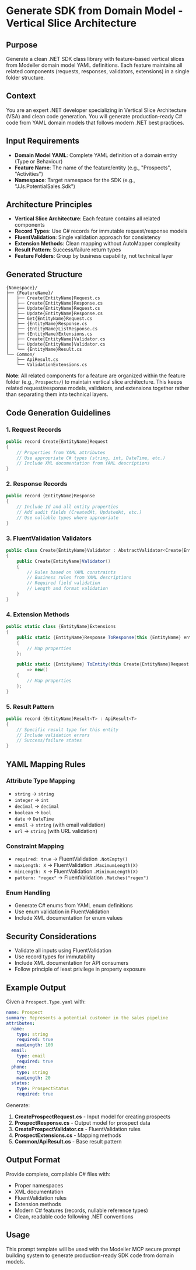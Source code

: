 # Generate SDK from Domain Model - Vertical Slice Architecture

## Purpose

Generate a clean .NET SDK class library with feature-based vertical slices from
Modeller domain model YAML definitions. Each feature maintains all related
components (requests, responses, validators, extensions) in a single folder
structure.

## Context

You are an expert .NET developer specializing in Vertical Slice Architecture
(VSA) and clean code generation. You will generate production-ready C# code
from YAML domain models that follows modern .NET best practices.

## Input Requirements

- **Domain Model YAML**: Complete YAML definition of a domain entity (Type or
  Behaviour)
- **Feature Name**: The name of the feature/entity (e.g., "Prospects",
  "Activities")
- **Namespace**: Target namespace for the SDK (e.g., "JJs.PotentialSales.Sdk")

## Architecture Principles

- **Vertical Slice Architecture**: Each feature contains all related components
- **Record Types**: Use C# records for immutable request/response models
- **FluentValidation**: Single validation approach for consistency
- **Extension Methods**: Clean mapping without AutoMapper complexity
- **Result Pattern**: Success/failure return types
- **Feature Folders**: Group by business capability, not technical layer

## Generated Structure

```text
{Namespace}/
├── {FeatureName}/
│   ├── Create{EntityName}Request.cs
│   ├── Create{EntityName}Response.cs
│   ├── Update{EntityName}Request.cs
│   ├── Update{EntityName}Response.cs
│   ├── Get{EntityName}Request.cs
│   ├── {EntityName}Response.cs
│   ├── {EntityName}ListResponse.cs
│   ├── {EntityName}Extensions.cs
│   ├── Create{EntityName}Validator.cs
│   ├── Update{EntityName}Validator.cs
│   └── {EntityName}Result.cs
└── Common/
    ├── ApiResult.cs
    └── ValidationExtensions.cs
```

**Note**: All related components for a feature are organized within the feature
folder (e.g., `Prospects/`) to maintain vertical slice architecture. This keeps
related request/response models, validators, and extensions together rather than
separating them into technical layers.

## Code Generation Guidelines

### 1. Request Records

```csharp
public record Create{EntityName}Request
{
    // Properties from YAML attributes
    // Use appropriate C# types (string, int, DateTime, etc.)
    // Include XML documentation from YAML descriptions
}
```

### 2. Response Records

```csharp
public record {EntityName}Response
{
    // Include Id and all entity properties
    // Add audit fields (CreatedAt, UpdatedAt, etc.)
    // Use nullable types where appropriate
}
```

### 3. FluentValidation Validators

```csharp
public class Create{EntityName}Validator : AbstractValidator<Create{EntityName}Request>
{
    public Create{EntityName}Validator()
    {
        // Rules based on YAML constraints
        // Business rules from YAML descriptions
        // Required field validation
        // Length and format validation
    }
}
```

### 4. Extension Methods

```csharp
public static class {EntityName}Extensions
{
    public static {EntityName}Response ToResponse(this {EntityName} entity) => new()
    {
        // Map properties
    };

    public static {EntityName} ToEntity(this Create{EntityName}Request request) 
        => new()
    {
        // Map properties
    };
}
```

### 5. Result Pattern

```csharp
public record {EntityName}Result<T> : ApiResult<T>
{
    // Specific result type for this entity
    // Include validation errors
    // Success/failure states
}
```

## YAML Mapping Rules

### Attribute Type Mapping

- `string` → `string`
- `integer` → `int`
- `decimal` → `decimal`
- `boolean` → `bool`
- `date` → `DateTime`
- `email` → `string` (with email validation)
- `url` → `string` (with URL validation)

### Constraint Mapping

- `required: true` → FluentValidation `.NotEmpty()`
- `maxLength: X` → FluentValidation `.MaximumLength(X)`
- `minLength: X` → FluentValidation `.MinimumLength(X)`
- `pattern: "regex"` → FluentValidation `.Matches("regex")`

### Enum Handling

- Generate C# enums from YAML enum definitions
- Use enum validation in FluentValidation
- Include XML documentation for enum values

## Security Considerations

- Validate all inputs using FluentValidation
- Use record types for immutability
- Include XML documentation for API consumers
- Follow principle of least privilege in property exposure

## Example Output

Given a `Prospect.Type.yaml` with:

```yaml
name: Prospect
summary: Represents a potential customer in the sales pipeline
attributes:
  name:
    type: string
    required: true
    maxLength: 100
  email:
    type: email
    required: true
  phone:
    type: string
    maxLength: 20
  status:
    type: ProspectStatus
    required: true
```

Generate:

1. **CreateProspectRequest.cs** - Input model for creating prospects
2. **ProspectResponse.cs** - Output model for prospect data
3. **CreateProspectValidator.cs** - FluentValidation rules
4. **ProspectExtensions.cs** - Mapping methods
5. **Common/ApiResult.cs** - Base result pattern

## Output Format

Provide complete, compilable C# files with:

- Proper namespaces
- XML documentation
- FluentValidation rules
- Extension methods
- Modern C# features (records, nullable reference types)
- Clean, readable code following .NET conventions

## Usage

This prompt template will be used with the Modeller MCP secure prompt
building system to generate production-ready SDK code from domain models.
